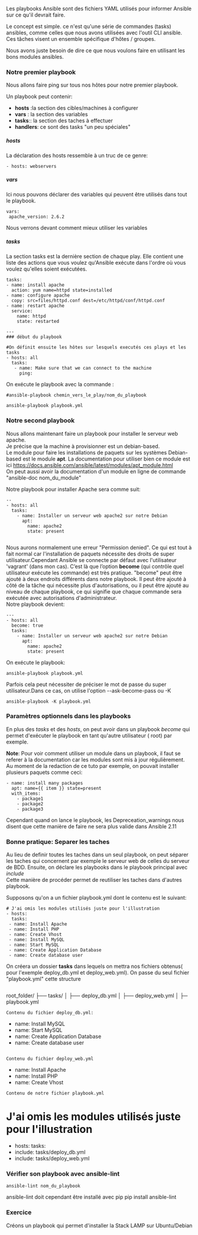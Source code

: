 Les playbooks Ansible  sont  des fichiers YAML utilisés pour informer Ansible sur ce qu'il devrait faire.

Le concept est simple. ce n'est qu'une série de commandes (tasks) ansibles, comme celles que nous avons utilisées avec l'outil CLI ansible. Ces tâches visent un ensemble spécifique d'hôtes / groupes.  

Nous avons juste besoin de dire ce que nous voulons faire en utilisant les bons modules ansibles.  

### Notre premier playbook ###

Nous allons faire ping sur tous nos hôtes pour notre premier playbook.

Un playbook peut contenir:

* **hosts** :la section des cibles/machines à configurer
* **vars** : la section des variables
* **tasks**:: la section des taches à effectuer
* **handlers**: ce sont des tasks "un peu spéciales"

##### hosts #####
La déclaration des hosts ressemble à un truc de ce genre: 

```
- hosts: webservers
```

##### vars #####
Ici nous pouvons déclarer des variables qui peuvent être utilisés dans tout le playbook.

```
vars:
 apache_version: 2.6.2
```
Nous verrons devant comment mieux utiliser les variables

##### tasks #####

La section tasks est la dernière section de chaque play. Elle contient une liste des actions que vous voulez qu'Ansible exécute dans l'ordre où vous voulez qu'elles soient exécutées. 
```
tasks:
- name: install apache
  action: yum name=httpd state=installed
- name: configure apache
  copy: src=files/httpd.conf dest=/etc/httpd/conf/httpd.conf
- name: restart apache
  service:
    name: httpd
    state: restarted
```

```
---
### début du playbook

#On définit ensuite les hôtes sur lesquels executés ces plays et les tasks
- hosts: all
  tasks:
   - name: Make sure that we can connect to the machine
     ping:

```

On exécute le playbook avec la commande :

```
#ansible-playbook chemin_vers_le_play/nom_du_playbook

ansible-playbook playbook.yml
```
### Notre second playbook  ###

Nous allons maintenant faire un playbook pour installer le serveur web apache.  
Je précise que la machine à provisionner est un debian-based.  
Le module pour faire les installations de paquets sur les systèmes Debian-based est le module **apt**. La documentation pour utiliser bien ce module est ici https://docs.ansible.com/ansible/latest/modules/apt_module.html  
On peut aussi avoir la documentation d'un module en ligne de commande "ansible-doc nom_du_module"
   

Notre playbook pour installer Apache sera comme suit:   

```
--
- hosts: all
  tasks:
    - name: Installer un serveur web apache2 sur notre Debian
      apt:
        name: apache2
        state: present


```
Nous aurons normalement une erreur "Permission denied". Ce qui est tout à fait normal car l'installation de paquets nécessite des droits de super utilisateur.Cependant Ansible se connecte par défaut avec l'utilisateur 'vagrant' (dans mon cas). C’est là que l’option **become** (qui contrôle quel utilisateur exécute les commande) est très pratique. "become" peut être ajouté à deux endroits différents dans notre playbook. Il peut être ajouté à côté de la tâche qui nécessite plus d'autorisations, ou il peut être ajouté au niveau de chaque playbook, ce qui signifie que chaque commande sera exécutée avec autorisations d'administrateur.   
Notre playbook devient:
``` 
---
- hosts: all
  become: true
  tasks:
    - name: Installer un serveur web apache2 sur notre Debian
      apt:
        name: apache2
        state: present
```

On exécute le playbook:  
```
ansible-playbook playbook.yml
```

Parfois cela peut nécessiter de préciser le mot de passe du super utilisateur.Dans ce cas, on utilise l'option --ask-become-pass  ou -K   
```
ansible-playbook -K playbook.yml
```

### Paramètres optionnels dans les playbooks ####

En plus des _tasks_ et des _hosts_, on peut avoir dans un playbook _become_ qui permet d'exécuter le playbook en tant qu'autre utilisateur ( root) par exemple.


**Note**: Pour voir comment utiliser un module dans un playbook, il faut se referer à la documentation car les modules sont mis à jour régulièrement. Au moment de la redaction de ce tuto par exemple, on pouvait installer plusieurs paquets comme ceci:

```
- name: install many packages
  apt: name={{ item }} state=present
  with_items:
    - package1
    - package2
    - package3
```
Cependant quand on lance le playbook, les Depreceation_warnings nous disent que cette manière de faire ne sera plus valide dans Ansible 2.11    


### Bonne pratique: Separer les taches ###

Au lieu de definir toutes les taches dans un seul playbook, on peut séparer les taches qui concernent par exemple le serveur web de celles du serveur de BDD. Ensuite, on déclare les playbooks dans le playbook principal avec *include*   
Cette manière de procéder permet de reutiliser les taches dans d'autres playbook.     

Supposons qu'on a un fichier playbook.yml dont le contenu est le suivant:

```
# J'ai omis les modules utilisés juste pour l'illustration
- hosts:
  tasks:
 - name: Install Apache
 - name: Install PHP
 - name: Create Vhost
 - name: Install MySQL
 - name: Start MySQL
 - name: Create Application Database
 - name: Create database user

```      

On créera un dossier **tasks** dans lequels on mettra nos fichiers obtenus( pour l'exemple deploy_db.yml et deploy_web.yml).  On passe du seul fichier "playbook.yml" cette structure
```

```
root_folder/
├── tasks/
│   ├── deploy_db.yml
│   ├── deploy_web.yml
│
├─ playbook.yml
```
Contenu du fichier deploy_db.yml:    
```
 - name: Install MySQL
 - name: Start MySQL
 - name: Create Application Database
 - name: Create database user
```

Contenu du fichier deploy_web.yml
```
 - name: Install Apache
 - name: Install PHP
 - name: Create Vhost

```
Contenu de notre fichier playbook.yml

```
# J'ai omis les modules utilisés juste pour l'illustration
- hosts:
  tasks:
 - include: tasks/deploy_db.yml
 - include: tasks/deploy_web.yml


### Vérifier son playbook avec ansible-lint ###


```
ansible-lint nom_du_playbook
```
ansible-lint doit cependant être installé avec pip
pip install ansible-lint


### Exercice ###
Créons un playbook qui permet d'installer la Stack LAMP sur Ubuntu/Debian

